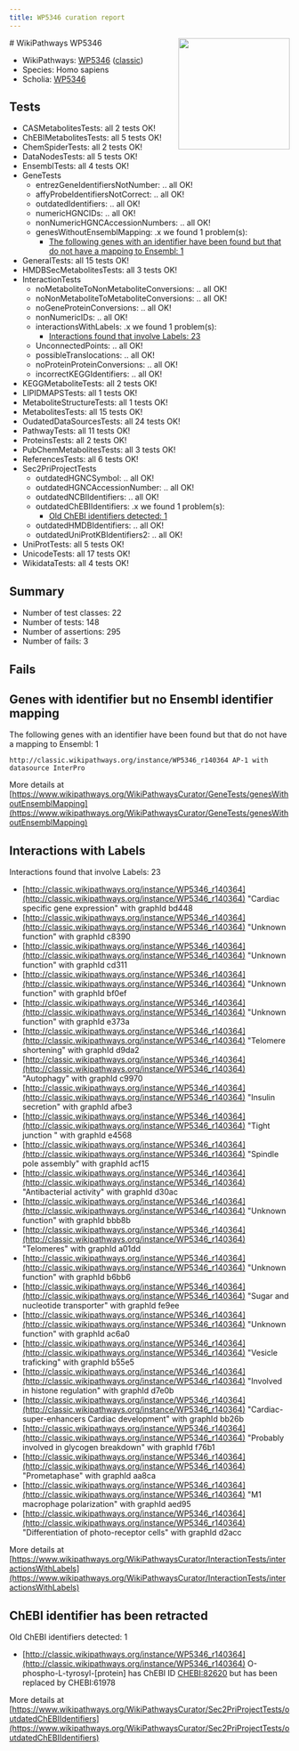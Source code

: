 ```yaml
---
title: WP5346 curation report
---
```


<img style="float: right; width: 200px" src="https://upload.wikimedia.org/wikipedia/commons/thumb/8/83/Wplogo_with_text_500.png/640px-Wplogo_with_text_500.png" />
# WikiPathways WP5346

* WikiPathways: [WP5346](https://wikipathways.org/pathways/WP5346) ([classic](https://classic.wikipathways.org/instance/WP5346))
* Species: Homo sapiens
* Scholia: [WP5346](https://scholia.toolforge.org/wikipathways/WP5346)
## Tests
* CASMetabolitesTests: all 2 tests OK!
* ChEBIMetabolitesTests: all 5 tests OK!
* ChemSpiderTests: all 2 tests OK!
* DataNodesTests: all 5 tests OK!
* EnsemblTests: all 4 tests OK!
* GeneTests
    * entrezGeneIdentifiersNotNumber: .. all OK!
    * affyProbeIdentifiersNotCorrect: .. all OK!
    * outdatedIdentifiers: .. all OK!
    * numericHGNCIDs: .. all OK!
    * nonNumericHGNCAccessionNumbers: .. all OK!
    * genesWithoutEnsemblMapping: .x we found 1 problem(s):
        * [The following genes with an identifier have been found but that do not have a mapping to Ensembl: 1](#40286d83)
* GeneralTests: all 15 tests OK!
* HMDBSecMetabolitesTests: all 3 tests OK!
* InteractionTests
    * noMetaboliteToNonMetaboliteConversions: .. all OK!
    * noNonMetaboliteToMetaboliteConversions: .. all OK!
    * noGeneProteinConversions: .. all OK!
    * nonNumericIDs: .. all OK!
    * interactionsWithLabels: .x we found 1 problem(s):
        * [Interactions found that involve Labels: 23](#fe97a8da)
    * UnconnectedPoints: .. all OK!
    * possibleTranslocations: .. all OK!
    * noProteinProteinConversions: .. all OK!
    * incorrectKEGGIdentifiers: .. all OK!
* KEGGMetaboliteTests: all 2 tests OK!
* LIPIDMAPSTests: all 1 tests OK!
* MetaboliteStructureTests: all 1 tests OK!
* MetabolitesTests: all 15 tests OK!
* OudatedDataSourcesTests: all 24 tests OK!
* PathwayTests: all 11 tests OK!
* ProteinsTests: all 2 tests OK!
* PubChemMetabolitesTests: all 3 tests OK!
* ReferencesTests: all 6 tests OK!
* Sec2PriProjectTests
    * outdatedHGNCSymbol: .. all OK!
    * outdatedHGNCAccessionNumber: .. all OK!
    * outdatedNCBIIdentifiers: .. all OK!
    * outdatedChEBIIdentifiers: .x we found 1 problem(s):
        * [Old ChEBI identifiers detected: 1](#e5b39a08)
    * outdatedHMDBIdentifiers: .. all OK!
    * outdatedUniProtKBIdentifiers2: .. all OK!
* UniProtTests: all 5 tests OK!
* UnicodeTests: all 17 tests OK!
* WikidataTests: all 4 tests OK!


## Summary

* Number of test classes: 22
* Number of tests: 148
* Number of assertions: 295
* Number of fails: 3

## Fails

<a name="40286d83" />

## Genes with identifier but no Ensembl identifier mapping

The following genes with an identifier have been found but that do not have a mapping to Ensembl: 1
```
http://classic.wikipathways.org/instance/WP5346_r140364 AP-1 with datasource InterPro
```

More details at [https://www.wikipathways.org/WikiPathwaysCurator/GeneTests/genesWithoutEnsemblMapping](https://www.wikipathways.org/WikiPathwaysCurator/GeneTests/genesWithoutEnsemblMapping)

<a name="fe97a8da" />

## Interactions with Labels

Interactions found that involve Labels: 23

* [http://classic.wikipathways.org/instance/WP5346_r140364](http://classic.wikipathways.org/instance/WP5346_r140364) "Cardiac specific 
gene expression" with graphId bd448
* [http://classic.wikipathways.org/instance/WP5346_r140364](http://classic.wikipathways.org/instance/WP5346_r140364) "Unknown function" with graphId c8390
* [http://classic.wikipathways.org/instance/WP5346_r140364](http://classic.wikipathways.org/instance/WP5346_r140364) "Unknown function" with graphId cd311
* [http://classic.wikipathways.org/instance/WP5346_r140364](http://classic.wikipathways.org/instance/WP5346_r140364) "Unknown function" with graphId bf0ef
* [http://classic.wikipathways.org/instance/WP5346_r140364](http://classic.wikipathways.org/instance/WP5346_r140364) "Unknown function" with graphId e373a
* [http://classic.wikipathways.org/instance/WP5346_r140364](http://classic.wikipathways.org/instance/WP5346_r140364) "Telomere shortening" with graphId d9da2
* [http://classic.wikipathways.org/instance/WP5346_r140364](http://classic.wikipathways.org/instance/WP5346_r140364) "Autophagy" with graphId c9970
* [http://classic.wikipathways.org/instance/WP5346_r140364](http://classic.wikipathways.org/instance/WP5346_r140364) "Insulin secretion" with graphId afbe3
* [http://classic.wikipathways.org/instance/WP5346_r140364](http://classic.wikipathways.org/instance/WP5346_r140364) "Tight junction
" with graphId e4568
* [http://classic.wikipathways.org/instance/WP5346_r140364](http://classic.wikipathways.org/instance/WP5346_r140364) "Spindle pole assembly" with graphId acf15
* [http://classic.wikipathways.org/instance/WP5346_r140364](http://classic.wikipathways.org/instance/WP5346_r140364) "Antibacterial activity" with graphId d30ac
* [http://classic.wikipathways.org/instance/WP5346_r140364](http://classic.wikipathways.org/instance/WP5346_r140364) "Unknown function" with graphId bbb8b
* [http://classic.wikipathways.org/instance/WP5346_r140364](http://classic.wikipathways.org/instance/WP5346_r140364) "Telomeres" with graphId a01dd
* [http://classic.wikipathways.org/instance/WP5346_r140364](http://classic.wikipathways.org/instance/WP5346_r140364) "Unknown function" with graphId b6bb6
* [http://classic.wikipathways.org/instance/WP5346_r140364](http://classic.wikipathways.org/instance/WP5346_r140364) "Sugar and nucleotide
transporter" with graphId fe9ee
* [http://classic.wikipathways.org/instance/WP5346_r140364](http://classic.wikipathways.org/instance/WP5346_r140364) "Unknown function" with graphId ac6a0
* [http://classic.wikipathways.org/instance/WP5346_r140364](http://classic.wikipathways.org/instance/WP5346_r140364) "Vesicle traficking" with graphId b55e5
* [http://classic.wikipathways.org/instance/WP5346_r140364](http://classic.wikipathways.org/instance/WP5346_r140364) "Involved in 
histone regulation" with graphId d7e0b
* [http://classic.wikipathways.org/instance/WP5346_r140364](http://classic.wikipathways.org/instance/WP5346_r140364) "Cardiac-super-enhancers
Cardiac development" with graphId bb26b
* [http://classic.wikipathways.org/instance/WP5346_r140364](http://classic.wikipathways.org/instance/WP5346_r140364) "Probably involved in
glycogen breakdown" with graphId f76b1
* [http://classic.wikipathways.org/instance/WP5346_r140364](http://classic.wikipathways.org/instance/WP5346_r140364) "Prometaphase" with graphId aa8ca
* [http://classic.wikipathways.org/instance/WP5346_r140364](http://classic.wikipathways.org/instance/WP5346_r140364) "M1 macrophage polarization" with graphId aed95
* [http://classic.wikipathways.org/instance/WP5346_r140364](http://classic.wikipathways.org/instance/WP5346_r140364) "Differentiation of 
photo-receptor cells" with graphId d2acc


More details at [https://www.wikipathways.org/WikiPathwaysCurator/InteractionTests/interactionsWithLabels](https://www.wikipathways.org/WikiPathwaysCurator/InteractionTests/interactionsWithLabels)

<a name="e5b39a08" />

## ChEBI identifier has been retracted

Old ChEBI identifiers detected: 1

* [http://classic.wikipathways.org/instance/WP5346_r140364](http://classic.wikipathways.org/instance/WP5346_r140364) O-phospho-L-tyrosyl-[protein] has ChEBI ID [CHEBI:82620](https://bioregistry.io/CHEBI:82620) but has been replaced by CHEBI:61978


More details at [https://www.wikipathways.org/WikiPathwaysCurator/Sec2PriProjectTests/outdatedChEBIIdentifiers](https://www.wikipathways.org/WikiPathwaysCurator/Sec2PriProjectTests/outdatedChEBIIdentifiers)

